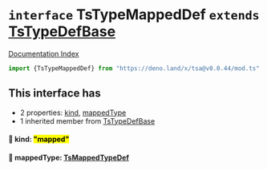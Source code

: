# `interface` TsTypeMappedDef `extends` [TsTypeDefBase](../private.interface.TsTypeDefBase/README.md)

[Documentation Index](../README.md)

```ts
import {TsTypeMappedDef} from "https://deno.land/x/tsa@v0.0.44/mod.ts"
```

## This interface has

- 2 properties:
[kind](#-kind-mapped),
[mappedType](#-mappedtype-tsmappedtypedef)
- 1 inherited member from [TsTypeDefBase](../private.interface.TsTypeDefBase/README.md)


#### 📄 kind: <mark>"mapped"</mark>



#### 📄 mappedType: [TsMappedTypeDef](../interface.TsMappedTypeDef/README.md)



